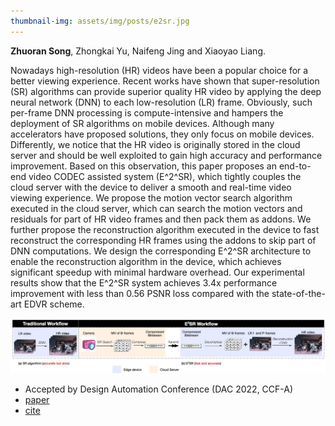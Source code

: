 ```yaml
---
thumbnail-img: assets/img/posts/e2sr.jpg
---
```


**Zhuoran Song**, Zhongkai Yu, Naifeng Jing and Xiaoyao Liang.

Nowadays high-resolution (HR) videos have been a popular choice for a better viewing experience. Recent works have shown that super-resolution (SR) algorithms can provide superior quality HR video by applying the deep neural network (DNN) to each low-resolution (LR) frame. Obviously, such per-frame DNN processing is compute-intensive and hampers the deployment of SR algorithms on mobile devices. Although many accelerators have proposed solutions, they only focus on mobile devices. Differently, we notice that the HR video is originally stored in the cloud server and should be well exploited to gain high accuracy and performance improvement. Based on this observation, this paper proposes an end-to-end video CODEC assisted system (E^2^SR), which tightly couples the cloud server with the device to deliver a smooth and real-time video viewing experience. We propose the motion vector search algorithm executed in the cloud server, which can search the motion vectors and residuals for part of HR video frames and then pack them as addons. We further propose the reconstruction algorithm executed in the device to fast reconstruct the corresponding HR frames using the addons to skip part of DNN computations. We design the corresponding E^2^SR architecture to enable the reconstruction algorithm in the device, which achieves significant speedup with minimal hardware overhead. Our experimental results show that the E^2^SR system achieves 3.4x performance improvement with less than 0.56 PSNR loss compared with the state-of-the-art EDVR scheme.

![e2sr](/assets/img/posts/e2sr.jpg)

* Accepted by Design Automation Conference (DAC 2022, CCF-A)
* [paper]()
* [cite]()